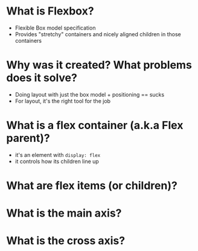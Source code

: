 
# What is Flexbox?

- Flexible Box model specification
- Provides "stretchy" containers and nicely aligned children in those containers

# Why was it created? What problems does it solve?

- Doing layout with just the box model + positioning == sucks
- For layout, it's the right tool for the job

# What is a flex container (a.k.a Flex parent)?

- it's an element with `display: flex`
- it controls how its children line up

# What are flex items (or children)?



# What is the main axis?

# What is the cross axis?

